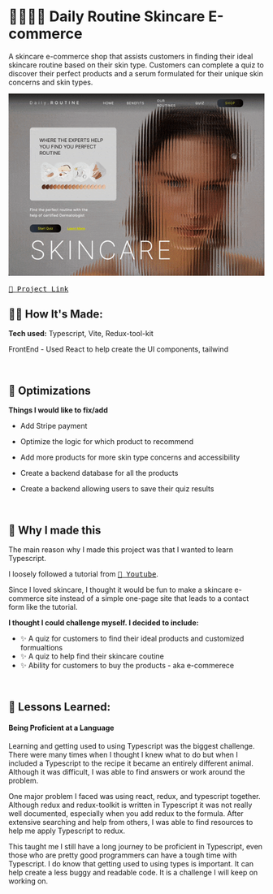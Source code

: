 # 💈💇🏻‍♀️ Daily Routine Skincare E-commerce

A skincare e-commerce shop that assists customers in finding their ideal skincare routine based on their skin type. Customers can complete a quiz to discover their perfect products and a serum formulated for their unique skin concerns and skin types.



[![](SkincareEcommerce.gif)](https://dailyskincare.netlify.app/)


[
<kbd>
 🛁 Project Link
</kbd>]([https://dailyskincare.netlify.app/])

 


## 👩‍💻 How It's Made:

**Tech used:** Typescript, Vite, Redux-tool-kit

FrontEnd - Used React to help create the UI components, tailwind

 &nbsp;


## 🏸 Optimizations

**Things I would like to fix/add**
- Add Stripe payment
- Optimize the logic for which product to recommend
- Add more products for more skin type concerns and accessibility
- Create a backend database for all the products
- Create a backend allowing users to save their quiz results

   &nbsp;

## 💖 Why I made this

The main reason why I made this project was that I wanted to learn Typescript. 

I loosely followed a tutorial from [<kbd> 🎥 Youtube</kbd>](https://www.youtube.com/watch?v=I2NNxr3WPDo&ab_channel=EdRoh). 

Since I loved skincare, I thought it would be fun to make a skincare e-commerce site instead of a simple one-page site that leads to a contact form like the tutorial. 

**I thought I could challenge myself. I decided to include:**
<ul>
  <li>✨ A quiz for customers to find their ideal products and customized formualtions</li>
  <li>✨ A quiz to help find their skincare coutine</li>
  <li>✨ Ability for customers to buy the products - aka e-commerece</li>
</ul>

 &nbsp;


## 📝 Lessons Learned:

#### Being Proficient at a Language 

Learning and getting used to using Typescript was the biggest challenge. There were many times when I thought I knew what to do but when I included a Typescript to the recipe it became an entirely different animal. Although it was difficult, I was able to find answers or work around the problem.

One major problem I faced was using react, redux, and typescript together. Although redux and redux-toolkit is written in Typescript it was not really well documented, especially when you add redux to the formula. After extensive searching and help from others, I was able to find resources to help me apply Typescript to redux.

This taught me I still have a long journey to be proficient in Typescript, even those who are pretty good programmers can have a tough time with Typescript. 
I do know that getting used to using types is important. It can help create a less buggy and readable code. It is a challenge I will keep on working on. 







